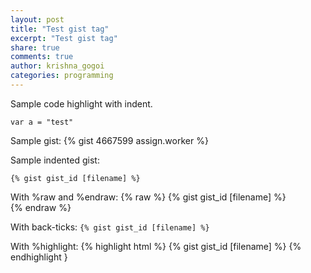 ```yaml
---
layout: post
title: "Test gist tag"
excerpt: "Test gist tag"
share: true
comments: true
author: krishna_gogoi
categories: programming
---
```


Sample code highlight with indent.
    
    var a = "test"
    
    
Sample gist:
{% gist 4667599 assign.worker %}

Sample indented gist:
    
    {% gist gist_id [filename] %}
    
With %raw and %endraw:
{% raw %}
{% gist gist_id [filename] %}  
{% endraw %}

With back-ticks:
`{% gist gist_id [filename] %}`

With %highlight:
{% highlight html %}
{% gist gist_id [filename] %}
{% endhighlight }
